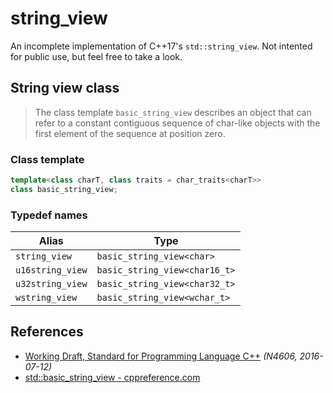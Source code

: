 # string_view

An incomplete implementation of C++17's `std::string_view`. Not intented for public use, but feel free to take a look.

## String view class

> The class template `basic_string_view` describes an object that can refer to a constant contiguous sequence of char-like objects with the first element of the sequence at position zero.

### Class template

```cpp
template<class charT, class traits = char_traits<charT>>
class basic_string_view;
```

### Typedef names

Alias|Type
-----|----
`string_view`|`basic_string_view<char>`
`u16string_view`|`basic_string_view<char16_t>`
`u32string_view`|`basic_string_view<char32_t>`
`wstring_view`|`basic_string_view<wchar_t>`

## References

- [Working Draft, Standard for Programming Language C++](https://isocpp.org/std/the-standard) *(N4606, 2016-07-12)*
- [std::basic_string_view - cppreference.com](http://en.cppreference.com/w/cpp/string/basic_string_view)
